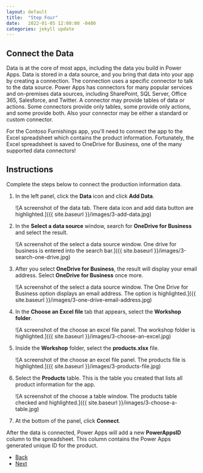 ```yaml
---
layout: default
title:  "Step Four"
date:   2022-01-05 12:00:00 -0400
categories: jekyll update
---
```

## Connect the Data

Data is at the core of most apps, including the data you build in Power Apps. Data is stored in a data source, and you bring that data into your app by creating a connection. The connection uses a specific connector to talk to the data source. Power Apps has connectors for many popular services and on-premises data sources, including SharePoint, SQL Server, Office 365, Salesforce, and Twitter. A connector may provide tables of data or actions. Some connectors provide only tables, some provide only actions, and some provide both. Also your connector may be either a standard or custom connector.

For the Contoso Furnishings app, you'll need to connect the app to the Excel spreadsheet which contains the product information. Fortunately, the Excel spreadsheet is saved to OneDrive for Business, one of the many supported data connectors!

## Instructions

Complete the steps below to connect the production information data.

1. In the left panel, click the **Data** icon and click **Add Data**.

    ![A screenshot of the data tab. There data icon and add data button are highlighted.]({{ site.baseurl }}/images/3-add-data.jpg)

1. In the **Select a data source** window, search for **OneDrive for Business** and select the result.

    ![A screenshot of the select a data source window. One drive for business is entered into the search bar.]({{ site.baseurl }}/images/3-search-one-drive.jpg)

1. After you select **OneDrive for Business**, the result will display your email address. Select **OneDrive for Business** once more.

    ![A screenshot of the select a data source window. The One Drive for Business option displays an email address. The option is highlighted.]({{ site.baseurl }}/images/3-one-drive-email-address.jpg)

1. In the **Choose an Excel file** tab that appears, select the **Workshop folder**.

    ![A screenshot of the choose an excel file panel. The workshop folder is highlighted.]({{ site.baseurl }}/images/3-choose-an-excel.jpg)

1. Inside the **Workshop** folder, select the **products.xlsx** file.

    ![A screenshot of the choose an excel file panel. The products file is highlighted.]({{ site.baseurl }}/images/3-products-file.jpg)

1. Select the **Products** table. This is the table you created that lists all product information for the app.

    ![A screenshot of the choose a table window. The products table checked and highlighted.]({{ site.baseurl }}/images/3-choose-a-table.jpg)

1. At the bottom of the panel, click **Connect**.

After the data is connected, Power Apps will add a new __PowerAppsID__ column to the spreadsheet. This column contains the Power Apps generated unique ID for the product.

<ul class="actions">
<li><a href="https://aprilspeight.github.io/workshop-mr-powerapps/jekyll/update/2022/01/07/step-three.html" class="button special">Back</a></li>
<li><a href="https://aprilspeight.github.io/workshop-mr-powerapps/jekyll/update/2022/01/05/step-five.html" class="button">Next</a></li>
</ul>